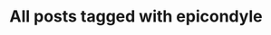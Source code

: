 ---
layout: tag
title: "All posts tagged with epicondyle"
permalink: /weblog/tags/epicondyle/
taxonomy: epicondyle
---